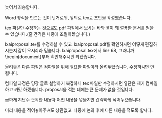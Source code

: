 늦어서 죄송합니다.

Word 양식을 만드는 것이 번거로워, 임의로 tex로 초안을 작성했습니다.

tex 파일만 수정하는 것으로도 pdf 파일에서 보시는 바와 같이 꽤 깔끔한 문서를 얻을 수 있습니다.(줄 간격은 나중에 조절하겠습니다.)

lxaiproposal.tex를 수정하실 수 있고, lxaiproposal.pdf를 확인하시면 어떻게 편집하시는지 감이 오시리라 믿습니다. lxaiproposal.tex에서 line 68, 그러니까 \begin{document}부터 확인해주시면 되겠습니다.

올려놓은 다른 파일은 컴파일을 위해 필요한 파일이라 올려두었습니다. 수정하시면 안 됩니다.

컴파일 과정은 당장 글로 설명하기 복잡하니 tex 파일만 수정하시면 일단은 제가 컴파일하고 커밋 하겠습니다. proposal을 적는 데에는 큰 문제가 없을 것입니다.

급하게 지난주 논의한 내용과 어떤 내용을 넣을지만 간략하게 적어두었습니다.

미리 내용을 적어놓아주셔도 상관없고, 나중에 논의 후에 다른 내용을 적도록 합시다.

